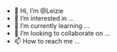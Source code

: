 - 👋 Hi, I’m @Leizie
- 👀 I’m interested in ...
- 🌱 I’m currently learning ...
- 💞️ I’m looking to collaborate on ...
- 📫 How to reach me ...

<!---
Leizie/Leizie is a ✨ special ✨ repository because its `README.md` (this file) appears on your GitHub profile.
You can click the Preview link to take a look at your changes.
--->
